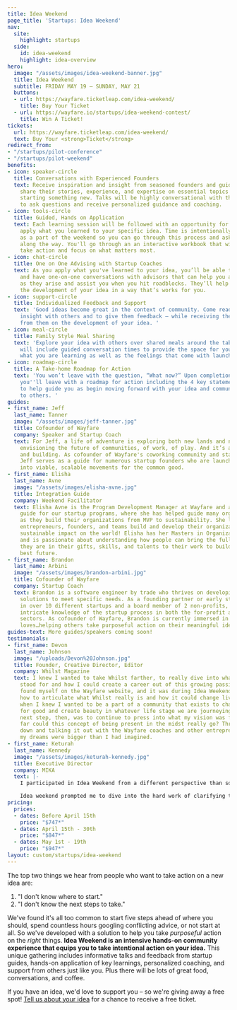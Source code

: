 ```yaml
---
title: Idea Weekend
page_title: 'Startups: Idea Weekend'
nav:
  site:
    highlight: startups
  side:
    id: idea-weekend
    highlight: idea-overview
hero:
  image: "/assets/images/idea-weekend-banner.jpg"
  title: Idea Weekend
  subtitle: FRIDAY MAY 19 – SUNDAY, MAY 21
  buttons:
  - url: https://wayfare.ticketleap.com/idea-weekend/
    title: Buy Your Ticket
  - url: https://wayfare.io/startups/idea-weekend-contest/
    title: Win A Ticket!
tickets:
  url: https://wayfare.ticketleap.com/idea-weekend/
  text: Buy Your <strong>Ticket</strong>
redirect_from:
- "/startups/pilot-conference"
- "/startups/pilot-weekend"
benefits:
- icon: speaker-circle
  title: Conversations with Experienced Founders
  text: Receive inspiration and insight from seasoned founders and guides as they
    share their stories, experience, and expertise on essential topics related to
    starting something new. Talks will be highly conversational with the opportunity
    to ask questions and receive personalized guidance and coaching.
- icon: tools-circle
  title: Guided, Hands on Application
  text: Each learning session will be followed with an opportunity for you to directly
    apply what you learned to your specific idea. Time is intentionally carved out
    as a part of the weekend so you can go through this process and ask questions
    along the way. You'll go through an an interactive workbook that will help you
    take action and focus on what matters most.
- icon: chat-circle
  title: One on One Advising with Startup Coaches
  text: As you apply what you've learned to your idea, you’ll be able to sit down
    and have one-on-one conversations with advisors that can help you address questions
    as they arise and assist you when you hit roadblocks. They’ll help guide you in
    the development of your idea in a way that’s works for you.
- icon: support-circle
  title: Individualized Feedback and Support
  text: 'Good ideas become great in the context of community. Come ready to share
    insight with others and to give them feedback – while receiving the same input
    from them on the development of your idea. '
- icon: meal-circle
  title: Family Style Meal Sharing
  text: 'Explore your idea with others over shared meals around the table. Each meal
    will include guided conversation times to provide the space for you to process
    what you are learning as well as the feelings that come with launching a new idea. '
- icon: roadmap-circle
  title: A Take-home Roadmap for Action
  text: 'You won’t leave with the question, “What now?” Upon completion of the weekend,
    you''ll leave with a roadmap for action including the 4 key statements you need
    to help guide you as begin moving forward with your idea and communicate it effectively
    to others. '
guides:
- first_name: Jeff
  last_name: Tanner
  image: "/assets/images/jeff-tanner.jpg"
  title: Cofounder of Wayfare
  company: Speaker and Startup Coach
  text: For Jeff, a life of adventure is exploring both new lands and new ideas. It’s
    envisioning the future of communities, of work, of play. And it’s about starting
    and building. As cofounder of Wayfare's coworking community and startup programs,
    Jeff serves as a guide for numerous startup founders who are launching their ideas
    into viable, scalable movements for the common good.
- first_name: Elisha
  last_name: Avne
  image: "/assets/images/elisha-avne.jpg"
  title: Integration Guide
  company: Weekend Facilitator
  text: Elisha Avne is the Program Development Manager at Wayfare and an Integration
    guide for our startup programs, where she has helped guide many organizations
    as they build their organizations from MVP to sustainability. She loves helping
    entrepreneurs, founders, and teams build and develop their organizations to reach
    sustainable impact on the world! Elisha has her Masters in Organizational Psychology
    and is passionate about understanding how people can bring the fullness of who
    they are in their gifts, skills, and talents to their work to build the world’s
    best future.
- first_name: Brandon
  last_name: Arbini
  image: "/assets/images/brandon-arbini.jpg"
  title: Cofounder of Wayfare
  company: Startup Coach
  text: Brandon is a software engineer by trade who thrives on developing systemized
    solutions to meet specific needs. As a founding partner or early stage employee
    in over 10 different startups and a board member of 2 non-profits,  Brandon has
    intricate knowledge of the startup process in both the for-profit and non-profit
    sectors. As cofounder of Wayfare, Brandon is currently immersed in a world he
    loves…helping others take purposeful action on their meaningful ideas.
guides-text: More guides/speakers coming soon!
testimonials:
- first_name: Devon
  last_name: Johnson
  image: "/uploads/Devon%20Johnson.jpg"
  title: Founder, Creative Director, Editor
  company: Whilst Magazine
  text: I knew I wanted to take Whilst farther, to really dive into what the magazine
    stood for and how I could create a career out of this growing passion. I frequently
    found myself on the Wayfare website, and it was during Idea Weekend that I learned
    how to articulate what Whilst really is and how it could change lives. That’s
    when I knew I wanted to be a part of a community that exists to change the world
    for good and create beauty in whatever life stage we are journeying through. The
    next step, then, was to continue to press into what my vision was for Whilst—how
    far could this concept of being present in the midst really go? Through sitting
    down and talking it out with the Wayfare coaches and other entrepreneurs, I found
    my dreams were bigger than I had imagined.
- first_name: Keturah
  last_name: Kennedy
  image: "/assets/images/keturah-kennedy.jpg"
  title: Executive Director
  company: MIKA
  text: |-
    I participated in Idea Weekend from a different perspective than some of the other participants. I wasn’t starting something brand new, but I had a new idea for our already existing organization. I had some specific questions regarding funding and sustainability… and as was the case with many people in the room, what I started thinking was the problem was only scratching the surface.

    Idea weekend prompted me to dive into the hard work of clarifying the root problem in order to know what the best solutions were, and the best part was that I wasn’t alone. It was so inspiring to be with 14 other people who were vulnerable enough to ask similar hard questions and ideate together with the guidance of coaches. What seemed like a hard and scary process was totally worth it in the end, brought me a lot of clarity, and made me excited to dive into what’s next!
pricing:
  prices:
  - dates: Before April 15th
    price: "$747*"
  - dates: April 15th - 30th
    price: "$847*"
  - dates: May 1st - 19th
    price: "$947*"
layout: custom/startups/idea-weekend
---
```


The top two things we hear from people who want to take action on a new idea are:

1. "I don't know where to start."
2. "I don't know the next steps to take." 

We've found it's all too common to start five steps ahead of where you should, spend countless hours googling conflicting advice, or not start at all. So we've developed with a solution to help you take *purposeful* action on the *right* things. **Idea Weekend is an intensive hands-on community experience that equips you to take intentional action on your idea.** This unique gathering includes informative talks and feedback from startup guides, hands-on application of key learnings, personalized coaching, and support from others just like you. Plus there will be lots of great food, conversations, and coffee. 

If you have an idea, we'd love to support you – so we're giving away a free spot! 
[Tell us about your idea](https://wayfare.io/startups/idea-weekend-contest/) for a chance to receive a free ticket.